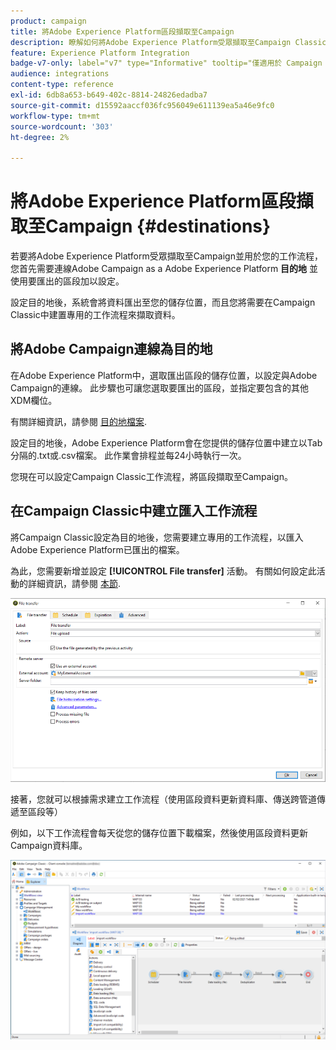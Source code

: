```yaml
---
product: campaign
title: 將Adobe Experience Platform區段擷取至Campaign
description: 瞭解如何將Adobe Experience Platform受眾擷取至Campaign Classic
feature: Experience Platform Integration
badge-v7-only: label="v7" type="Informative" tooltip="僅適用於 Campaign Classic v7"
audience: integrations
content-type: reference
exl-id: 6db8a653-b649-402c-8814-24826edadba7
source-git-commit: d15592aaccf036fc956049e611139ea5a46e9fc0
workflow-type: tm+mt
source-wordcount: '303'
ht-degree: 2%

---
```


# 將Adobe Experience Platform區段擷取至Campaign {#destinations}



若要將Adobe Experience Platform受眾擷取至Campaign並用於您的工作流程，您首先需要連線Adobe Campaign as a Adobe Experience Platform **目的地** 並使用要匯出的區段加以設定。

設定目的地後，系統會將資料匯出至您的儲存位置，而且您將需要在Campaign Classic中建置專用的工作流程來擷取資料。

## 將Adobe Campaign連線為目的地

在Adobe Experience Platform中，選取匯出區段的儲存位置，以設定與Adobe Campaign的連線。 此步驟也可讓您選取要匯出的區段，並指定要包含的其他XDM欄位。

有關詳細資訊，請參閱 [目的地檔案](https://experienceleague.adobe.com/docs/experience-platform/destinations/catalog/email-marketing/adobe-campaign.html).

設定目的地後，Adobe Experience Platform會在您提供的儲存位置中建立以Tab分隔的.txt或.csv檔案。 此作業會排程並每24小時執行一次。

您現在可以設定Campaign Classic工作流程，將區段擷取至Campaign。

## 在Campaign Classic中建立匯入工作流程

將Campaign Classic設定為目的地後，您需要建立專用的工作流程，以匯入Adobe Experience Platform已匯出的檔案。

為此，您需要新增並設定 **[!UICONTROL File transfer]** 活動。 有關如何設定此活動的詳細資訊，請參閱 [本節](../../workflow/using/file-transfer.md).

![](assets/rtcdp-file-transfer.png)

接著，您就可以根據需求建立工作流程（使用區段資料更新資料庫、傳送跨管道傳遞至區段等）

例如，以下工作流程會每天從您的儲存位置下載檔案，然後使用區段資料更新Campaign資料庫。

![](assets/rtcdp-workflow.png)
